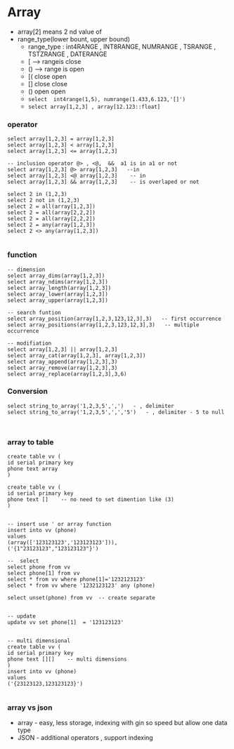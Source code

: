 # Array
- array[2] means 2 nd value of
- range_type(lower bount, upper bound)
  - range_type : int4RANGE , INT8RANGE, NUMRANGE , TSRANGE , TSTZRANGE , DATERANGE
  - [ --> rangeis close
  - () --> range  is open
  - [( close open
  - [] close close
  - () open open
  - ` select 
      int4range(1,5),
      numrange(1.433,6.123,'[]') `
  - ` select array[1,2,3] , array[12.123::float] `
### operator
```
select array[1,2,3] = array[1,2,3]
select array[1,2,3] < array[1,2,3]
select array[1,2,3] <= array[1,2,3]

-- inclusion operator @> , <@,  &&  a1 is in a1 or not
select array[1,2,3] @> array[1,2,3]   --in
select array[1,2,3] <@ array[1,2,3]    -- in
select array[1,2,3] && array[1,2,3]    -- is overlaped or not

select 2 in (1,2,3)
select 2 not in (1,2,3)
select 2 = all(array[1,2,3])
select 2 = all(array[2,2,2])
select 2 = all(array[2,2,2])
select 2 = any(array[1,2,3])
select 2 <> any(array[1,2,3])


```
### function
```
-- dimension
select array_dims(array[1,2,3])
select array_ndims(array[1,2,3])
select array_length(array[1,2,3])
select array_lower(array[1,2,3])
select array_upper(array[1,2,3])

-- search funtion
select array_position(array[1,2,3,123,12,3],3)   -- first occurrence
select array_positions(array[1,2,3,123,12,3],3)   -- multiple occurrence

-- modifiation
select array[1,2,3] || array[1,2,3]
select array_cat(array[1,2,3], array[1,2,3])
select array_append(array[1,2,3],3)
select array_remove(array[1,2,3],3)
select array_replace(array[1,2,3],3,6)

```
### Conversion
```
select string_to_array('1,2,3,5',',')   - , delimiter
select string_to_array('1,2,3,5',',','5')   - , delimiter - 5 to null



```
###  array to table

```
create table vv (
id serial primary key
phone text array
)

create table vv (
id serial primary key
phone text []    -- no need to set dimention like (3)
)


-- insert use ' or array function
insert into vv (phone)
values
(array(['123123123','123123123'])),
('{1"23123123","123123123"}')

--  select
select phone from vv
select phone[1] from vv
select * from vv where phone[1]='1232123123' 
select * from vv where '1232123123' any (phone)

select unset(phone) from vv  -- create separate 


-- update
update vv set phone[1]  = '123123123'


-- multi dimensional 
create table vv (
id serial primary key
phone text [][]    -- multi dimensions
)
insert into vv (phone)
values
('{23123123,123123123}')


```


### array vs json
- array - easy, less storage, indexing with gin so speed  but allow one data type
- JSON - additional operators , support indexing 
